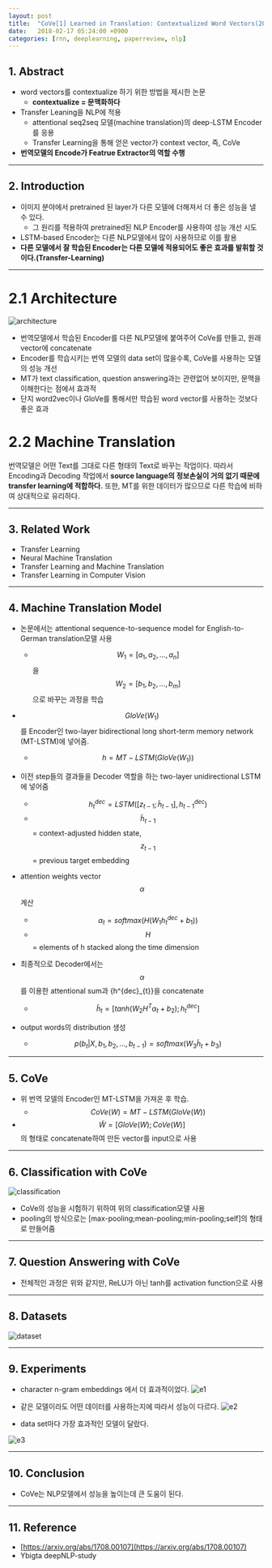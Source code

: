 ```yaml
---
layout: post
title:  "CoVe[1] Learned in Translation: Contextualized Word Vectors(2017) - Review"
date:   2018-02-17 05:24:00 +0900
categories: [rnn, deeplearning, paperreview, nlp]
---
```


## 1. Abstract
- word vectors를 contextualize 하기 위한 방법을 제시한 논문
    - **contextualize = 문맥화하다**
- Transfer Leaning을 NLP에 적용
    - attentional seq2seq 모델(machine translation)의 deep-LSTM Encoder를 응용
    - Transfer Learning을 통해 얻은 vector가 context vector, 즉, CoVe
- **번역모델의 Encode가 Featrue Extractor의 역할 수행**

-----

## 2. Introduction
- 이미지 분야에서 pretrained 된 layer가 다른 모델에 더해져서 더 좋은 성능을 낼 수 있다.
    - 그 원리를 적용하여 pretrained된 NLP Encoder를 사용하여 성능 개선 시도
- LSTM-based Encoder는 다른 NLP모델에서 많이 사용하므로 이를 활용
- **다른 모델에서 잘 학습된 Encoder는 다른 모델에 적용되어도 좋은 효과를 발휘할 것이다.(Transfer-Learning)**

-----

# 2.1 Architecture
![architecture](https://files.slack.com/files-pri/T1J7SCHU7-F95FQ9EBC/1.png?pub_secret=cda280ac4b)
- 번역모델에서 학습된 Encoder를 다른 NLP모델에 붙여주어 CoVe를 만들고, 원래 vector에 concatenate
- Encoder를 학습시키는 번역 모델의 data set이 많을수록, CoVe를 사용하는 모델의 성능 개선
- MT가 text classification, question answering과는 관련없어 보이지만, 문맥을 이해한다는 점에서 효과적
- 단지 word2vec이나 GloVe를 통해서만 학습된 word vector를 사용하는 것보다 좋은 효과

# 2.2 Machine Translation
번역모델은 어떤 Text를 그대로 다른 형태의 Text로 바꾸는 작업이다. 따라서 Encoding과 Decoding 작업에서 **source language의 정보손실이 거의 없기 때문에 transfer learning에 적합하다.** 또한, MT를 위한 데이터가 많으므로 다른 학습에 비하여 상대적으로 유리하다.

-----

## 3. Related Work
- Transfer Learning
- Neural Machine Translation
- Transfer Learning and Machine Translation
- Transfer Learning in Computer Vision

-----

## 4. Machine Translation Model
- 논문에서는 attentional sequence-to-sequence model for English-to-German translation모델 사용
    - $${W_{1}} = [{a_{1}}, {a_{2}}, ..., {a_{n}}]$$을 $${W_{2}} = [{b_{1}}, {b_{2}}, ..., {b_{m}}]$$으로 바꾸는 과정을 학습

- $$GloVe({W_{1}})$$를 Encoder인 two-layer bidirectional long short-term memory network (MT-LSTM)에 넣어줌.
    - $$h = MT-LSTM(GloVe({W_{1}}))$$

- 이전 step들의 결과들을 Decoder 역할을 하는 two-layer unidirectional LSTM에 넣어줌
    - $${h^{dec}_{t}} = LSTM([{z_{t-1}};\widetilde{h}_{t-1}], {h^{dec}_{t-1}})$$
    - $$\widetilde{h}_{t-1}$$ = context-adjusted hidden state, $${z_{t-1}}$$ = previous target embedding
  
- attention weights vector $$\alpha$$ 계산
    - $${\alpha_{t}} = softmax(H({W_{1}}{h^{dec}_{t}} + {b_{1}}))$$
    - $$H$$ = elements of h stacked along the time dimension

- 최종적으로 Decoder에서는 $$\alpha$$를 이용한 attentional sum과 {h^{dec}_{t}}을 concatenate
    - $$\widetilde{h}_{t} = [tanh({W_{2}}{H^{T}}{\alpha_{t}} + {b_{2}});{h^{dec}_{t}}]$$

- output words의 distribution 생성
    - $$p({b_{t}}|X, {b_{1}}, {b_{2}}, ..., {b_{t-1}}) = softmax({W_{3}}\widetilde{h}_{t} + {b_{3}})$$

-----

## 5. CoVe
- 위 번역 모델의 Encoder인 MT-LSTM을 가져온 후 학습.
    - $$CoVe(W) = MT-LSTM(GloVe(W))$$
- $$\widetilde{W} = [GloVe(W);CoVe(W)]$$의 형태로 concatenate하여 만든 vector를 input으로 사용
  
-----
  
## 6. Classification with CoVe
![classification](https://files.slack.com/files-pri/T1J7SCHU7-F95EB7L1Z/classification.png?pub_secret=2a34d1153c)
- CoVe의 성능을 시험하기 위하여 위의 classification모델 사용
- pooling의 방식으로는 [max-pooling;mean-pooling;min-pooling;self]의 형태로 만들어줌

-----

## 7. Question Answering with CoVe
- 전체적인 과정은 위와 같지만, ReLU가 아닌 tanh를 activation function으로 사용

-----

## 8. Datasets
![dataset](https://files.slack.com/files-pri/T1J7SCHU7-F95LRMGG5/dataset.png?pub_secret=e96345b6ef)

-----

## 9. Experiments
- character n-gram embeddings 에서 더 효과적이었다.
![e1](https://files.slack.com/files-pri/T1J7SCHU7-F95GSUDHA/e1.png?pub_secret=0b895763a0)

- 같은 모델이라도 어떤 데이터를 사용하는지에 따라서 성능이 다르다.
![e2](https://files.slack.com/files-pri/T1J7SCHU7-F95HB30QJ/e2.png?pub_secret=f1b900de06)
- data set마다 가장 효과적인 모델이 달랐다.

![e3](https://files.slack.com/files-pri/T1J7SCHU7-F96D0D04E/e3.png?pub_secret=f57fd72d63)

-----

## 10. Conclusion
- CoVe는 NLP모델에서 성능을 높이는데 큰 도움이 된다.

-----

## 11. Reference
- [https://arxiv.org/abs/1708.00107](https://arxiv.org/abs/1708.00107)
- Ybigta deepNLP-study

